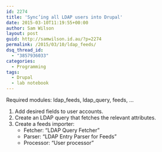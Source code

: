 ```yaml
---
id: 2274
title: 'Sync’ing all LDAP users into Drupal'
date: 2015-03-10T11:19:55+00:00
author: Sam Wilson
layout: post
guid: http://samwilson.id.au/?p=2274
permalink: /2015/03/10/ldap_feeds/
dsq_thread_id:
  - "3857936033"
categories:
  - Programming
tags:
  - Drupal
  - lab notebook
---
```

Required modules: ldap\_feeds, ldap\_query, feeds, …

  1. Add desired fields to user accounts.
  2. Create an LDAP query that fetches the relevant attributes.
  3. Create a feeds importer: 
      * Fetcher: &#8220;LDAP Query Fetcher&#8221;
      * Parser: &#8220;LDAP Entry Parser for Feeds&#8221;
      * Processor: &#8220;User processor&#8221;
